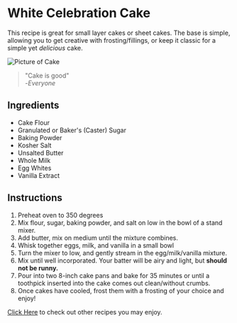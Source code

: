 # White Celebration Cake

This recipe is great for small layer cakes or sheet cakes. The base is simple, allowing you to get creative with frosting/fillings, or keep it classic for a simple yet _delicious_ cake.

![Picture of Cake](https://www.seriouseats.com/recipes/images/2017/05/20170412-vanilla-layer-cake-vicky-wasik-23-750x563.jpg)

>"Cake is good"<br />
>  -_Everyone_


## Ingredients

* Cake Flour
* Granulated or Baker's (Caster) Sugar
* Baking Powder
* Kosher Salt
* Unsalted Butter
* Whole Milk
* Egg Whites
* Vanilla Extract

## Instructions
1. Preheat oven to 350 degrees
2. Mix flour, sugar, baking powder, and salt on low in the bowl of a stand mixer.
3. Add butter, mix on medium until the mixture combines.
4. Whisk together eggs, milk, and vanilla in a small bowl
5. Turn the mixer to low, and gently stream in the egg/milk/vanilla mixture.
6. Mix until well incorporated. Your batter will be airy and light, but **should not be runny.**
7. Pour into two 8-inch cake pans and bake for 35 minutes or until a toothpick inserted into the cake comes out clean/without crumbs.
8. Once cakes have cooled, frost them with a frosting of your choice and enjoy!

[Click Here](www.allrecipes.com) to check out other recipes you may enjoy.